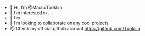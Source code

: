 - 👋 Hi, I’m @MaccoTookliin
- 👀 I’m interested in ...
- 🌱 I’m 
- 💞️ I’m looking to collaborate on any cool projects 
- 📫 Check my official github account https://github.com/Tookliin

<!---
MaccoTookliin/MaccoTookliin is a ✨ special ✨ repository because its `README.md` (this file) appears on your GitHub profile.
You can click the Preview link to take a look at your changes.
--->
